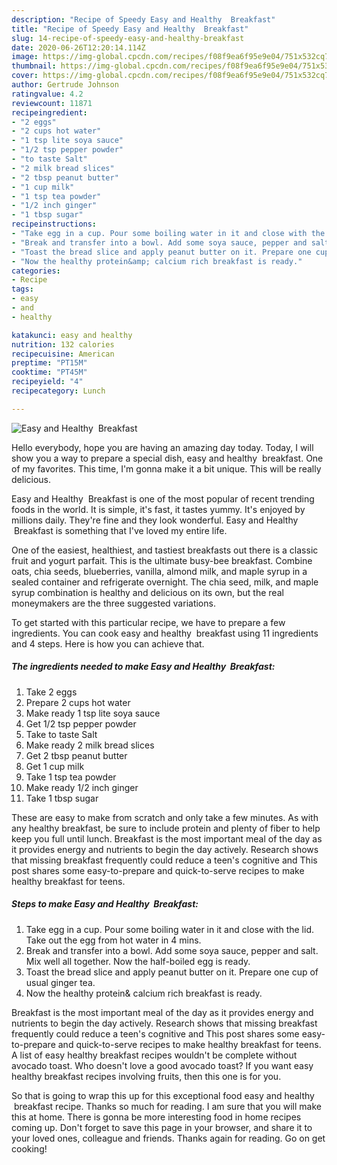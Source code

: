 ```yaml
---
description: "Recipe of Speedy Easy and Healthy  Breakfast"
title: "Recipe of Speedy Easy and Healthy  Breakfast"
slug: 14-recipe-of-speedy-easy-and-healthy-breakfast
date: 2020-06-26T12:20:14.114Z
image: https://img-global.cpcdn.com/recipes/f08f9ea6f95e9e04/751x532cq70/easy-and-healthy-breakfast-recipe-main-photo.jpg
thumbnail: https://img-global.cpcdn.com/recipes/f08f9ea6f95e9e04/751x532cq70/easy-and-healthy-breakfast-recipe-main-photo.jpg
cover: https://img-global.cpcdn.com/recipes/f08f9ea6f95e9e04/751x532cq70/easy-and-healthy-breakfast-recipe-main-photo.jpg
author: Gertrude Johnson
ratingvalue: 4.2
reviewcount: 11871
recipeingredient:
- "2 eggs"
- "2 cups hot water"
- "1 tsp lite soya sauce"
- "1/2 tsp pepper powder"
- "to taste Salt"
- "2 milk bread slices"
- "2 tbsp peanut butter"
- "1 cup milk"
- "1 tsp tea powder"
- "1/2 inch ginger"
- "1 tbsp sugar"
recipeinstructions:
- "Take egg in a cup. Pour some boiling water in it and close with the lid. Take out the egg from hot water in 4 mins."
- "Break and transfer into a bowl. Add some soya sauce, pepper and salt. Mix well all together. Now the half-boiled egg is ready."
- "Toast the bread slice and apply peanut butter on it. Prepare one cup of usual ginger tea."
- "Now the healthy protein&amp; calcium rich breakfast is ready."
categories:
- Recipe
tags:
- easy
- and
- healthy

katakunci: easy and healthy 
nutrition: 132 calories
recipecuisine: American
preptime: "PT15M"
cooktime: "PT45M"
recipeyield: "4"
recipecategory: Lunch

---
```



![Easy and Healthy  Breakfast](https://img-global.cpcdn.com/recipes/f08f9ea6f95e9e04/751x532cq70/easy-and-healthy-breakfast-recipe-main-photo.jpg)

Hello everybody, hope you are having an amazing day today. Today, I will show you a way to prepare a special dish, easy and healthy  breakfast. One of my favorites. This time, I'm gonna make it a bit unique. This will be really delicious.

Easy and Healthy  Breakfast is one of the most popular of recent trending foods in the world. It is simple, it's fast, it tastes yummy. It's enjoyed by millions daily. They're fine and they look wonderful. Easy and Healthy  Breakfast is something that I've loved my entire life.

One of the easiest, healthiest, and tastiest breakfasts out there is a classic fruit and yogurt parfait. This is the ultimate busy-bee breakfast. Combine oats, chia seeds, blueberries, vanilla, almond milk, and maple syrup in a sealed container and refrigerate overnight. The chia seed, milk, and maple syrup combination is healthy and delicious on its own, but the real moneymakers are the three suggested variations.


To get started with this particular recipe, we have to prepare a few ingredients. You can cook easy and healthy  breakfast using 11 ingredients and 4 steps. Here is how you can achieve that.

<!--inarticleads1-->

##### The ingredients needed to make Easy and Healthy  Breakfast:

1. Take 2 eggs
1. Prepare 2 cups hot water
1. Make ready 1 tsp lite soya sauce
1. Get 1/2 tsp pepper powder
1. Take to taste Salt
1. Make ready 2 milk bread slices
1. Get 2 tbsp peanut butter
1. Get 1 cup milk
1. Take 1 tsp tea powder
1. Make ready 1/2 inch ginger
1. Take 1 tbsp sugar


These are easy to make from scratch and only take a few minutes. As with any healthy breakfast, be sure to include protein and plenty of fiber to help keep you full until lunch. Breakfast is the most important meal of the day as it provides energy and nutrients to begin the day actively. Research shows that missing breakfast frequently could reduce a teen&#39;s cognitive and This post shares some easy-to-prepare and quick-to-serve recipes to make healthy breakfast for teens. 

<!--inarticleads2-->

##### Steps to make Easy and Healthy  Breakfast:

1. Take egg in a cup. Pour some boiling water in it and close with the lid. Take out the egg from hot water in 4 mins.
1. Break and transfer into a bowl. Add some soya sauce, pepper and salt. Mix well all together. Now the half-boiled egg is ready.
1. Toast the bread slice and apply peanut butter on it. Prepare one cup of usual ginger tea.
1. Now the healthy protein&amp; calcium rich breakfast is ready.


Breakfast is the most important meal of the day as it provides energy and nutrients to begin the day actively. Research shows that missing breakfast frequently could reduce a teen&#39;s cognitive and This post shares some easy-to-prepare and quick-to-serve recipes to make healthy breakfast for teens. A list of easy healthy breakfast recipes wouldn&#39;t be complete without avocado toast. Who doesn&#39;t love a good avocado toast? If you want easy healthy breakfast recipes involving fruits, then this one is for you. 

So that is going to wrap this up for this exceptional food easy and healthy  breakfast recipe. Thanks so much for reading. I am sure that you will make this at home. There is gonna be more interesting food in home recipes coming up. Don't forget to save this page in your browser, and share it to your loved ones, colleague and friends. Thanks again for reading. Go on get cooking!

